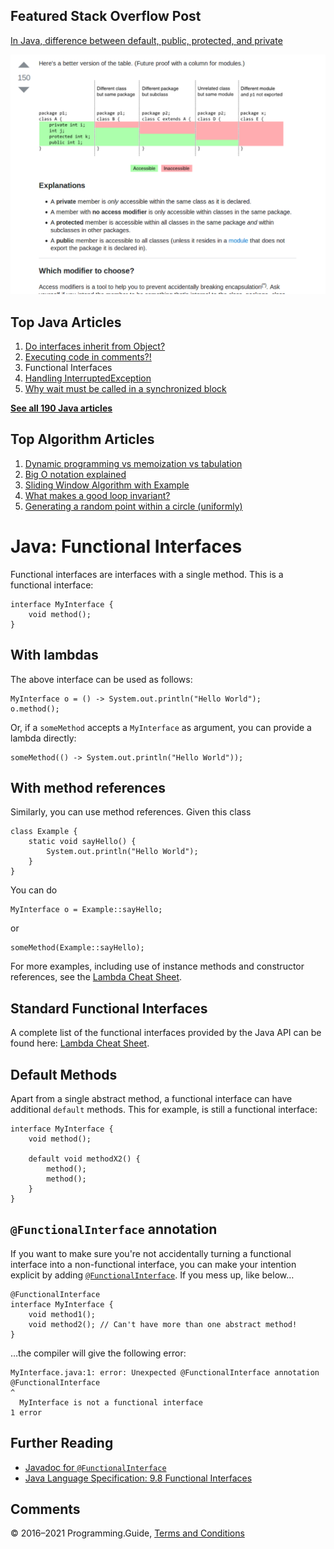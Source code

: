 



## Featured Stack Overflow Post

[In Java, difference between default, public, protected, and private](https://stackoverflow.com/a/33627846/276052)

[<img src="../images/so-featured-33627846.png" alt="StackOverflow screenshot thumbnail" class="screenshot" />](https://stackoverflow.com/a/33627846/276052)



## Top Java Articles

1.  [Do interfaces inherit from Object?](do-interfaces-inherit-from-object.html)
2.  [Executing code in comments?!](executing-code-in-comments.html)
3.  Functional Interfaces
4.  [Handling InterruptedException](handling-interrupted-exceptions.html)
5.  [Why wait must be called in a synchronized block](why-wait-must-be-in-synchronized.html)

[**See all 190 Java articles**](index.html)

## Top Algorithm Articles

1.  [Dynamic programming vs memoization vs tabulation](../dynamic-programming-vs-memoization-vs-tabulation.html)
2.  [Big O notation explained](../big-o-notation-explained.html)
3.  [Sliding Window Algorithm with Example](../sliding-window-example.html)
4.  [What makes a good loop invariant?](../what-makes-a-good-loop-invariant.html)
5.  [Generating a random point within a circle (uniformly)](../random-point-within-circle.html)

# Java: Functional Interfaces

Functional interfaces are interfaces with a single method. This is a functional interface:

    interface MyInterface {
        void method();
    }

## With lambdas

The above interface can be used as follows:

    MyInterface o = () -> System.out.println("Hello World");
    o.method();

Or, if a `someMethod` accepts a `MyInterface` as argument, you can provide a lambda directly:

    someMethod(() -> System.out.println("Hello World"));

## With method references

Similarly, you can use method references. Given this class

    class Example {
        static void sayHello() {
            System.out.println("Hello World");
        }
    }

You can do

    MyInterface o = Example::sayHello;

or

    someMethod(Example::sayHello);

For more examples, including use of instance methods and constructor references, see the [Lambda Cheat Sheet](lambda-cheat-sheet.html).

## Standard Functional Interfaces

A complete list of the functional interfaces provided by the Java API can be found here: [Lambda Cheat Sheet](lambda-cheat-sheet.html).

## Default Methods

Apart from a single abstract method, a functional interface can have additional `default` methods. This for example, is still a functional interface:

    interface MyInterface {
        void method();

        default void methodX2() {
            method();
            method();
        }
    }

## `@FunctionalInterface` annotation

If you want to make sure you're not accidentally turning a functional interface into a non-functional interface, you can make your intention explicit by adding [`@FunctionalInterface`](https://docs.oracle.com/javase/8/docs/api/java/lang/FunctionalInterface.html). If you mess up, like below…

    @FunctionalInterface
    interface MyInterface {
        void method1();
        void method2(); // Can't have more than one abstract method!
    }

…the compiler will give the following error:

    MyInterface.java:1: error: Unexpected @FunctionalInterface annotation
    @FunctionalInterface
    ^
      MyInterface is not a functional interface
    1 error

## Further Reading

- [Javadoc for `@FunctionalInterface`](https://docs.oracle.com/javase/8/docs/api/java/lang/FunctionalInterface.html)
- [Java Language Specification: 9.8 Functional Interfaces](https://docs.oracle.com/javase/specs/jls/se8/html/jls-9.html#jls-9.8)

## Comments



© 2016–2021 Programming.Guide, [Terms and Conditions](../terms-and-conditions.html)
